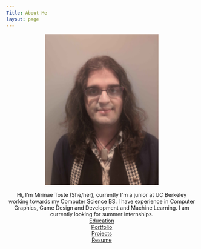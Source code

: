 ```yaml
---
Title: About Me
layout: page
---
```


<p align=middle>
<img src="me.png" width=300>
</p>
<p align=middle>
  Hi, I'm Mirinae Toste (She/her), currently I'm a junior at UC Berkeley working towards my Computer Science BS. I have experience in Computer Graphics, Game Design and Development and Machine Learning. I am currently looking for summer internships.
  <br>
<a align=middle href="/education">Education</a>
  <br>
<a align=middle href="/portfolio">Portfolio</a>
  <br>
<a align=middle href="/projects">Projects</a>
  <br>
<a align=middle href="/resume">Resume</a>
</p>




